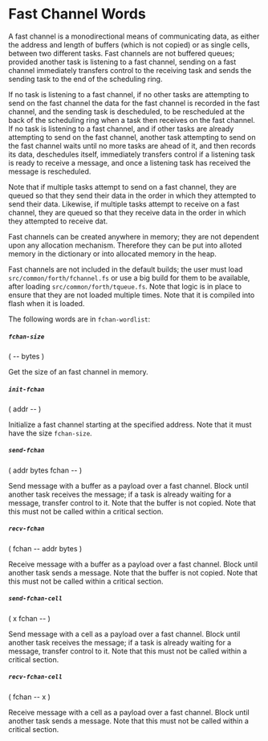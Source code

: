 # Fast Channel Words

A fast channel is a monodirectional means of communicating data, as either the address and length of buffers (which is not copied) or as single cells, between two different tasks. Fast channels are not buffered queues; provided another task is listening to a fast channel, sending on a fast channel immediately transfers control to the receiving task and sends the sending task to the end of the scheduling ring.

If no task is listening to a fast channel, if no other tasks are attempting to send on the fast channel the data for the fast channel is recorded in the fast channel, and the sending task is descheduled, to be rescheduled at the back of the scheduling ring when a task then receives on the fast channel. If no task is listening to a fast channel, and if other tasks are already attempting to send on the fast channel, another task attempting to send on the fast channel waits until no more tasks are ahead of it, and then records its data, deschedules itself, immediately transfers control if a listening task is ready to receive a message, and once a listening task has received the message is rescheduled.

Note that if multiple tasks attempt to send on a fast channel, they are queued so that they send their data in the order in which they attempted to send their data. Likewise, if multiple tasks attempt to receive on a fast channel, they are queued so that they receive data in the order in which they attempted to receive dat.

Fast channels can be created anywhere in memory; they are not dependent upon any allocation mechanism. Therefore they can be put into alloted memory in the dictionary or into allocated memory in the heap.

Fast channels are not included in the default builds; the user must load `src/common/forth/fchannel.fs` or use a big build for them to be available, after loading `src/common/forth/tqueue.fs`. Note that logic is in place to ensure that they are not loaded multiple times. Note that it is compiled into flash when it is loaded.

The following words are in `fchan-wordlist`:

##### `fchan-size`
( -- bytes )

Get the size of an fast channel in memory.

##### `init-fchan`
( addr -- )

Initialize a fast channel starting at the specified address. Note that it must have the size `fchan-size`.

##### `send-fchan`
( addr bytes fchan -- )

Send message with a buffer as a payload over a fast channel. Block until another task receives the message; if a task is already waiting for a message, transfer control to it. Note that the buffer is not copied. Note that this must not be called within a critical section.

##### `recv-fchan`
( fchan -- addr bytes )

Receive message with a buffer as a payload over a fast channel. Block until another task sends a message. Note that the buffer is not copied. Note that this must not be called within a critical section.

##### `send-fchan-cell`
( x fchan -- )

Send message with a cell as a payload over a fast channel. Block until another task receives the message; if a task is already waiting for a message, transfer control to it. Note that this must not be called within a critical section.

##### `recv-fchan-cell`
( fchan -- x )

Receive message with a cell as a payload over a fast channel. Block until another task sends a message. Note that this must not be called within a critical section.
